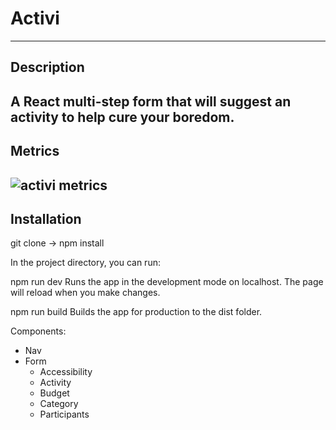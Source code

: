 # Activi
---
## Description
A React multi-step form that will suggest an activity to help cure your boredom.
---
## Metrics
 ![activi metrics](https://i.ibb.co/smgyLqC/activi-metrics.png)
---
## Installation
git clone -> npm install

In the project directory, you can run:

npm run dev
Runs the app in the development mode on localhost. The page will reload when you make changes.

npm run build
Builds the app for production to the dist folder.

Components:
- Nav
- Form
  - Accessibility
  - Activity
  - Budget
  - Category
  - Participants
